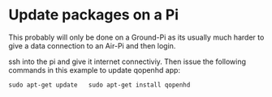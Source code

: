 # Update packages on a Pi

This probably will only be done on a Ground-Pi as its usually much harder to give a data connection to an Air-Pi and then login.

ssh into the pi and give it internet connectiviy. Then issue the following commands in this example to update qopenhd app:

`sudo apt-get update  
sudo apt-get install qopenhd`

